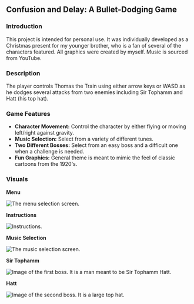 ## Confusion and Delay: A Bullet-Dodging Game

### Introduction
This project is intended for personal use. It was individually developed as a Christmas present for my younger brother, who is a fan of several of the characters featured. All graphics were created by myself. Music is sourced from YouTube.

### Description
The player controls Thomas the Train using either arrow keys or WASD as he dodges several attacks from two enemies including Sir Tophamm and Hatt (his top hat). 

### Game Features
- **Character Movement:** Control the character by either flying or moving left/right against gravity.
- **Music Selection:** Select from a variety of different tunes.
- **Two Different Bosses:** Select from an easy boss and a difficult one when a challenge is needed.
- **Fun Graphics:** General theme is meant to mimic the feel of classic cartoons from the 1920's.

### Visuals
**Menu**

![The menu selection screen.](https://github.com/mandyschen/thomasGame/blob/main/screenshots/menu_sc.png)

**Instructions**

![Instructions.](https://github.com/mandyschen/thomasGame/blob/main/screenshots/instructions_sc.png)

**Music Selection**

![The music selection screen.](https://github.com/mandyschen/thomasGame/blob/main/screenshots/music_menu_sc.png)

**Sir Tophamm**

![Image of the first boss. It is a man meant to be Sir Tophamm Hatt.](https://github.com/mandyschen/thomasGame/blob/main/screenshots/sir_tophamm_sc.png)

**Hatt**

![Image of the second boss. It is a large top hat.](https://github.com/mandyschen/thomasGame/blob/main/screenshots/hatt_sc.png)

